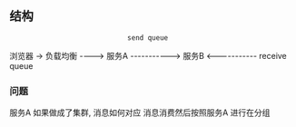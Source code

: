## 结构
                                 send queue 
 浏览器  -> 负载均衡 ----> 服务A  ----------->  服务B
                                <----------- 
                                receive queue
 ### 问题
 
 服务A 如果做成了集群, 消息如何对应
    消息消费然后按照服务A 进行在分组